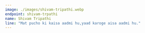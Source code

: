 ```yaml
---
image: ./images/shivam-tripathi.webp
endpoint: shivam-trpathi
name: Shivam Tripathi
line: "Mat pucho ki kaisa aadmi hu,yaad karoge aisa aadmi hu."
---
```

